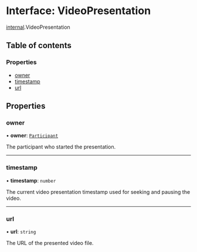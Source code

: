 # Interface: VideoPresentation

[internal](../modules/internal.md).VideoPresentation

## Table of contents

### Properties

- [owner](internal.VideoPresentation.md#owner)
- [timestamp](internal.VideoPresentation.md#timestamp)
- [url](internal.VideoPresentation.md#url)

## Properties

### owner

• **owner**: [`Participant`](internal.Participant.md)

The participant who started the presentation.

___

### timestamp

• **timestamp**: `number`

The current video presentation timestamp used for seeking and pausing the video.

___

### url

• **url**: `string`

The URL of the presented video file.
